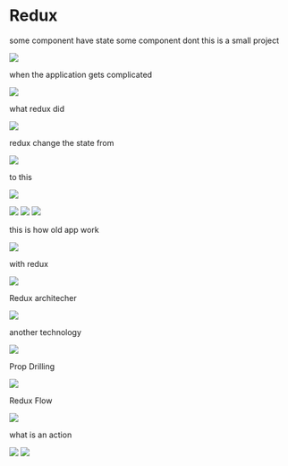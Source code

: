 # **Redux**
some component have state some component dont
this is a small project

![](img/1.png)

when the application gets complicated

![](img/2.png)

what redux did

![](img/3.png)

redux change the state from 

![](img/4.png)

to this

![](img/5.png)

![](img/6.png)
![](img/7.png)
![](img/8.png)

this is how old app work

![](img/9.png)

with redux 

![](img/10.png)

Redux architecher

![](img/11.png)

another technology

![](img/12.png)

Prop Drilling

![](img/13.png)

Redux Flow

![](img/14.png)

what is an action

![](img/15.png)
![](img/16.png)

